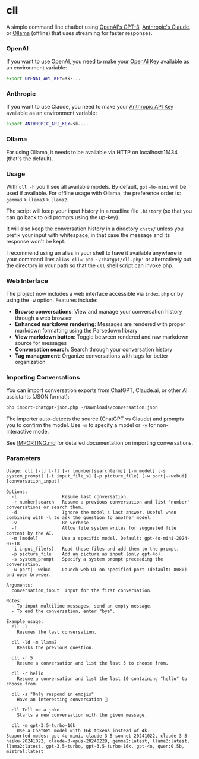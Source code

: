 # cll

A simple command line chatbot using [OpenAI's GPT-3](https://openai.com/blog/openai-api/), [Anthropic's Claude](https://www.anthropic.com/), or [Ollama](https://github.com/jmorganca/ollama) (offline) that uses streaming for faster responses.

### OpenAI

If you want to use OpenAI, you need to make your [OpenAI Key](https://platform.openai.com/account/api-keys) available as an environment variable:

```bash
export OPENAI_API_KEY=sk-...
```

### Anthropic

If you want to use Claude, you need to make your [Anthropic API Key](https://console.anthropic.com/) available as an environment variable:

```bash
export ANTHROPIC_API_KEY=sk-...
```

### Ollama

For using Ollama, it needs to be available via HTTP on localhost:11434 (that's the default).  

### Usage

With `cll -h` you'll see all available models. By default, `gpt-4o-mini` will be used if available. For offline usage with Ollama, the preference order is: `gemma3` > `llama3` > `llama2`.

The script will keep your input history in a readline file `.history` (so that you can go back to old prompts using the up-key).

It will also keep the conversation history in a directory `chats/` unless you prefix your input with whitespace, in that case the message and its response won't be kept.

I recommend using an alias in your shell to have it available anywhere in your command line: `alias cll='php ~/chatgpt/cll.php'` or alternatively put the directory in your path so that the `cll` shell script can invoke php.

### Web Interface

The project now includes a web interface accessible via `index.php` or by using the `-w` option. Features include:

- **Browse conversations**: View and manage your conversation history through a web browser
- **Enhanced markdown rendering**: Messages are rendered with proper markdown formatting using the Parsedown library
- **View markdown button**: Toggle between rendered and raw markdown source for messages
- **Conversation search**: Search through your conversation history
- **Tag management**: Organize conversations with tags for better organization

### Importing Conversations

You can import conversation exports from ChatGPT, Claude.ai, or other AI assistants (JSON format):

```bash
php import-chatgpt-json.php ~/Downloads/conversation.json
```

The importer auto-detects the source (ChatGPT vs Claude) and prompts you to confirm the model. Use `-m` to specify a model or `-y` for non-interactive mode.

See [IMPORTING.md](IMPORTING.md) for detailed documentation on importing conversations.

### Parameters

```
Usage: cll [-l] [-f] [-r [number|searchterm]] [-m model] [-s system_prompt] [-i input_file_s] [-p picture_file] [-w port|--webui] [conversation_input]

Options:
  -l                 Resume last conversation.
  -r number|search   Resume a previous conversation and list 'number' conversations or search them.
  -d                 Ignore the model's last answer. Useful when combining with -l to ask the question to another model.
  -v                 Be verbose.
  -f                 Allow file system writes for suggested file content by the AI.
  -m [model]         Use a specific model. Default: gpt-4o-mini-2024-07-18
  -i input_file(s)   Read these files and add them to the prompt.
  -p picture_file    Add an picture as input (only gpt-4o).
  -s system_prompt   Specify a system prompt preceeding the conversation.
  -w port|--webui    Launch web UI on specified port (default: 8080) and open browser.

Arguments:
  conversation_input  Input for the first conversation.

Notes:
  - To input multiline messages, send an empty message.
  - To end the conversation, enter "bye".

Example usage:
  cll -l
    Resumes the last conversation.

  cll -ld -m llama2
    Reasks the previous question.

  cll -r 5
    Resume a conversation and list the last 5 to choose from.

  cll -r hello
    Resume a conversation and list the last 10 containing "hello" to choose from.

  cll -s "Only respond in emojis"
    Have an interesting conversation 🙂

  cll Tell me a joke
    Starts a new conversation with the given message.

  cll -m gpt-3.5-turbo-16k
    Use a ChatGPT model with 16k tokens instead of 4k.
Supported modes: gpt-4o-mini, claude-3-5-sonnet-20241022, claude-3-5-haiku-20241022, claude-3-opus-20240229, gemma2:latest, llama3:latest, llama2:latest, gpt-3.5-turbo, gpt-3.5-turbo-16k, gpt-4o, qwen:0.5b, mistral:latest
```
